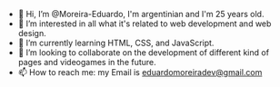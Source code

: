 - 👋 Hi, I’m @Moreira-Eduardo, I'm argentinian and I'm 25 years old.
- 👀 I’m interested in all what it's related to web development and web design.
- 🌱 I’m currently learning HTML, CSS, and JavaScript.
- 💞️ I’m looking to collaborate on the development of different kind of pages and videogames in the future.
- 📫 How to reach me: my Email is eduardomoreiradev@gmail.com

<!---
Moreira-Eduardo/Moreira-Eduardo is a ✨ special ✨ repository because its `README.md` (this file) appears on your GitHub profile.
You can click the Preview link to take a look at your changes.
--->
